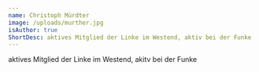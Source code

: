 ```yaml
---
name: Christoph Mürdter
image: /uploads/murther.jpg
isAuthor: true
ShortDesc: aktives Mitglied der Linke im Westend, aktiv bei der Funke
---
```

aktives Mitglied der Linke im Westend, akitv bei der Funke
